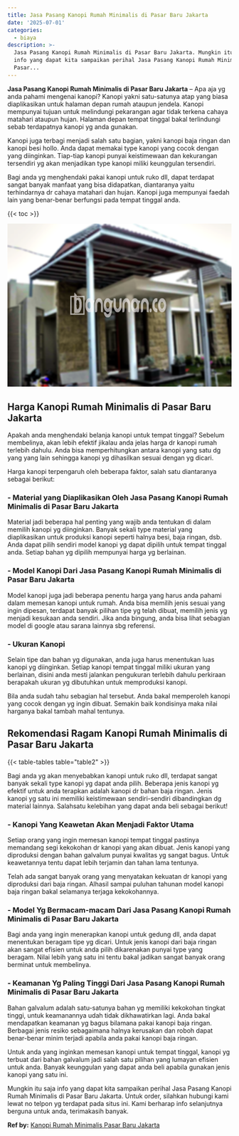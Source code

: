 ```yaml
---
title: Jasa Pasang Kanopi Rumah Minimalis di Pasar Baru Jakarta
date: '2025-07-01'
categories:
  - biaya
description: >-
  Jasa Pasang Kanopi Rumah Minimalis di Pasar Baru Jakarta. Mungkin itu saja
  info yang dapat kita sampaikan perihal Jasa Pasang Kanopi Rumah Minimalis di
  Pasar...
---
```


**Jasa Pasang Kanopi Rumah Minimalis di Pasar Baru Jakarta** – Apa aja yg anda pahami mengenai kanopi? Kanopi yakni satu-satunya atap yang biasa diaplikasikan untuk halaman depan rumah ataupun jendela. Kanopi mempunyai tujuan untuk melindungi pekarangan agar tidak terkena cahaya matahari ataupun hujan. Halaman depan tempat tinggal bakal terlindungi sebab terdapatnya kanopi yg anda gunakan.

Kanopi juga terbagi menjadi salah satu bagian, yakni kanopi baja ringan dan kanopi besi hollo. Anda dapat memakai type kanopi yang cocok dengan yang diinginkan. Tiap-tiap kanopi punyai keistimewaan dan kekurangan tersendiri yg akan menjadikan type kanopi miliki keunggulan tersendiri.

Bagi anda yg menghendaki pakai kanopi untuk ruko dll, dapat terdapat sangat banyak manfaat yang bisa didapatkan, diantaranya yaitu terhindarnya dr cahaya matahari dan hujan. Kanopi juga mempunyai faedah lain yang benar-benar berfungsi pada tempat tinggal anda.

{{< toc >}}

![Jasa Pasang Kanopi Rumah Minimalis di Pasar Baru Jakarta](/images/harga-kanopi-minimalis-08.png)

## Harga Kanopi Rumah Minimalis di Pasar Baru Jakarta

Apakah anda menghendaki belanja kanopi untuk tempat tinggal? Sebelum membelinya, akan lebih efektif jikalau anda jelas harga dr kanopi rumah terlebih dahulu. Anda bisa memperhitungkan antara kanopi yang satu dg yang yang lain sehingga kanopi yg dihasilkan sesuai dengan yg dicari.

Harga kanopi terpengaruh oleh beberapa faktor, salah satu diantaranya sebagai berikut:

### \- Material yang Diaplikasikan Oleh Jasa Pasang Kanopi Rumah Minimalis di Pasar Baru Jakarta

Material jadi beberapa hal penting yang wajib anda tentukan di dalam memilih kanopi yg diinginkan. Banyak sekali type material yang diaplikasikan untuk produksi kanopi seperti halnya besi, baja ringan, dsb. Anda dapat pilih sendiri model kanopi yg dapat dipilih untuk tempat tinggal anda. Setiap bahan yg dipilih mempunyai harga yg berlainan.

### \- Model Kanopi Dari Jasa Pasang Kanopi Rumah Minimalis di Pasar Baru Jakarta

Model kanopi juga jadi beberapa penentu harga yang harus anda pahami dalam memesan kanopi untuk rumah. Anda bisa memilih jenis sesuai yang ingin dipesan, terdapat banyak pilihan tipe yg telah dibuat, memilih jenis yg menjadi kesukaan anda sendiri. Jika anda bingung, anda bisa lihat sebagian model di google atau sarana lainnya sbg referensi.

### \- Ukuran Kanopi

Selain tipe dan bahan yg digunakan, anda juga harus menentukan luas kanopi yg diinginkan. Setiap kanopi tempat tinggal miliki ukuran yang berlainan, disini anda mesti jalankan pengukuran terlebih dahulu perkiraan berapakah ukuran yg dibutuhkan untuk memproduksi kanopi.

Bila anda sudah tahu sebagian hal tersebut. Anda bakal memperoleh kanopi yang cocok dengan yg ingin dibuat. Semakin baik kondisinya maka nilai harganya bakal tambah mahal tentunya.

## Rekomendasi Ragam Kanopi Rumah Minimalis di Pasar Baru Jakarta

{{< table-tables table="table2" >}}

Bagi anda yg akan menyebabkan kanopi untuk ruko dll, terdapat sangat banyak sekali type kanopi yg dapat anda pilih. Beberapa jenis kanopi yg efektif untuk anda terapkan adalah kanopi dr bahan baja ringan. Jenis kanopi yg satu ini memiliki keistimewaan sendiri-sendiri dibandingkan dg material lainnya. Salahsatu kelebihan yang dapat anda beli sebagai berikut!

### \- Kanopi Yang Keawetan Akan Menjadi Faktor Utama

Setiap orang yang ingin memesan kanopi tempat tinggal pastinya memandang segi kekokohan dr kanopi yang akan dibuat. Jenis kanopi yang diproduksi dengan bahan galvalum punyai kwalitas yg sangat bagus. Untuk keawetannya tentu dapat lebih terjamin dan tahan lama tentunya.

Telah ada sangat banyak orang yang menyatakan kekuatan dr kanopi yang diproduksi dari baja ringan. Alhasil sampai puluhan tahunan model kanopi baja ringan bakal selamanya terjaga kekokohannya.

### \- Model Yg Bermacam-macam Dari Jasa Pasang Kanopi Rumah Minimalis di Pasar Baru Jakarta

Bagi anda yang ingin menerapkan kanopi untuk gedung dll, anda dapat menentukan beragam tipe yg dicari. Untuk jenis kanopi dari baja ringan akan sangat efisien untuk anda pilih dikarenakan punyai type yang beragam. Nilai lebih yang satu ini tentu bakal jadikan sangat banyak orang berminat untuk membelinya.

### \- Keamanan Yg Paling Tinggi Dari Jasa Pasang Kanopi Rumah Minimalis di Pasar Baru Jakarta

Bahan galvalum adalah satu-satunya bahan yg memiliki kekokohan tingkat tinggi, untuk keamanannya udah tidak dikhawatirkan lagi. Anda bakal mendapatkan keamanan yg bagus bilamana pakai kanopi baja ringan. Berbagai jenis resiko sebagaimana halnya kerusakan dan roboh dapat benar-benar minim terjadi apabila anda pakai kanopi baja ringan.

Untuk anda yang inginkan memesan kanopi untuk tempat tinggal, kanopi yg terbuat dari bahan galvalum jadi salah satu pilihan yang lumayan efisien untuk anda. Banyak keunggulan yang dapat anda beli apabila gunakan jenis kanopi yang satu ini.

Mungkin itu saja info yang dapat kita sampaikan perihal Jasa Pasang Kanopi Rumah Minimalis di Pasar Baru Jakarta. Untuk order, silahkan hubungi kami lewat no telpon yg terdapat pada situs ini. Kami berharap info selanjutnya berguna untuk anda, terimakasih banyak.

**Ref by:**  [Kanopi Rumah Minimalis Pasar Baru Jakarta](https://id.wikipedia.org/wiki/Kanopi)
